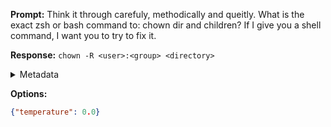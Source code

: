 **Prompt:**
Think it through carefuly, methodically and queitly. What is the exact zsh or bash command to: chown dir and children? If I give you a shell command, I want you to try to fix it.

**Response:**
`chown -R <user>:<group> <directory>`

<details><summary>Metadata</summary>

- Duration: 1011 ms
- Datetime: 2023-08-06T14:35:19.274099
- Model: gpt-3.5-turbo-0613

</details>

**Options:**
```json
{"temperature": 0.0}
```

